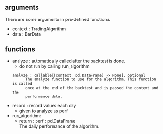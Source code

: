 ## arguments
There are some arguments in pre-defined functions.
* context : TradingAlgorithm
* data : BarData

## functions
* analyze : automatically called after the backtest is done.
  * do not run by calling run_algorithm
  ```
  analyze : callable[(context, pd.DataFrame) -> None], optional
        The analyze function to use for the algorithm. This function is called
        once at the end of the backtest and is passed the context and the
        performance data.
  
  ```
* record : record values each day
  * given to analyze as perf 
* run_algorithm:
  * return : perf : pd.DataFrame  
             The daily performance of the algorithm. 
